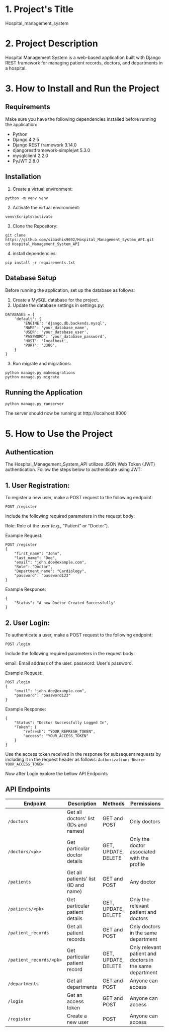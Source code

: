 # 1. Project's Title

Hospital_management_system

# 2. Project Description

Hospital Management System is a web-based application built with Django REST framework for managing patient records, doctors, and departments in a hospital.

# 3. How to Install and Run the Project

## Requirements

Make sure you have the following dependencies installed before running the application:

- Python
- Django 4.2.5
- Django REST framework 3.14.0
- djangorestframework-simplejwt 5.3.0
- mysqlclient 2.2.0
- PyJWT 2.8.0

## Installation
1. Create a virtual environment:
```
python -m venv venv
```
2. Activate the virtual environment:
```
venv\Scripts\activate
```
3. Clone the Repository:
```
git clone https://github.com/sibashis9692/Hospital_Management_System_API.git
cd Hospital_Management_System_API
```
4. install dependencies:
```
pip install -r requirements.txt
```
## Database Setup
Before running the application, set up the database as follows:

1. Create a MySQL database for the project.
2. Update the database settings in settings.py:

```
DATABASES = {
    'default': {
        'ENGINE': 'django.db.backends.mysql',
        'NAME': 'your_database_name',
        'USER': 'your_database_user',
        'PASSWORD': 'your_database_password',
        'HOST': 'localhost',
        'PORT': '3306',
    }
}
```
3. Run migrate and migrations:
```
python manage.py makemigrations
python manage.py migrate
```
## Running the Application
```
python manage.py runserver
```
The server should now be running at http://localhost:8000

# 5. How to Use the Project

## Authentication

The Hospital_Management_System_API utilizes JSON Web Token (JWT) authentication. Follow the steps below to authenticate using JWT:

## 1. User Registration:
To register a new user, make a POST request to the following endpoint:

`POST /register`

Include the following required parameters in the request body:

Role: Role of the user (e.g., "Patient" or "Doctor").

Example Request:
```
POST /register
{
    "first_name": "John",
    "last_name": "Doe",
    "email": "john.doe@example.com",
    "Role": "Doctor",
    "Department_name": "Cardiology",
    "password": "password123"
}
```

Example Response:
```
{
    "Status": "A new Doctor Created Successfully"
}
```

## 2. User Login:

To authenticate a user, make a POST request to the following endpoint:

`POST /login`

Include the following required parameters in the request body:

email: Email address of the user.
password: User's password.

Example Request:
```
POST /login
{
    "email": "john.doe@example.com",
    "password": "password123"
}
```
Example Response:
```
{
    "Status": "Doctor Successfully Logged In",
    "Token": {
        "refresh": "YOUR_REFRESH_TOKEN",
        "access": "YOUR_ACCESS_TOKEN"
    }
}
```


Use the access token received in the response for subsequent requests by including it in the request header as follows:
`Authorization: Bearer YOUR_ACCESS_TOKEN`

Now after Login explore the bellow API Endpoints

## API Endpoints

| Endpoint               | Description                                | Methods                    | Permissions                                    |
|------------------------|--------------------------------------------|----------------------------|------------------------------------------------|
| `/doctors`             | Get all doctors' list (IDs and names)      | GET and POST               | Only doctors                                   |
| `/doctors/<pk>`        | Get particular doctor details              | GET, UPDATE, DELETE         | Only the doctor associated with the profile    |
| `/patients`            | Get all patients' list (ID and name)      | GET and POST               | Any doctor                                     |
| `/patients/<pk>`       | Get particular patient details             | GET, UPDATE, DELETE         | Only the relevant patient and doctors         |
| `/patient_records`     | Get all patient records                    | GET and POST               | Only doctors in the same department            |
| `/patient_records/<pk>`| Get particular patient record               | GET, UPDATE, DELETE         | Only relevant patient and doctors in the same department |
| `/departments`         | Get all departments                        | GET and POST               | Anyone can access                              |
| `/login`               | Get an access token                        | GET and POST               | Anyone can access                              |
| `/register`            | Create a new user                          | POST                       | Anyone can access                              |

